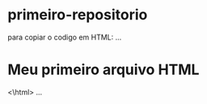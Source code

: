 # primeiro-repositorio
para copiar o codigo em HTML:
...
<html>
        <h1>Meu primeiro arquivo HTML</h1>
<\html>
...
